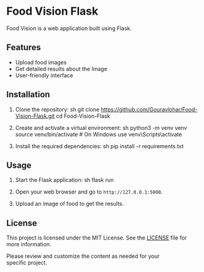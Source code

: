 # Food Vision Flask

Food Vision is a web application built using Flask.

## Features

- Upload food images
- Get detailed results about the Image
- User-friendly interface

## Installation

1. Clone the repository:
   sh
   git clone https://github.com/Gouravlohar/Food-Vision-Flask.git
   cd Food-Vision-Flask
   

2. Create and activate a virtual environment:
   sh
   python3 -m venv venv
   source venv/bin/activate  # On Windows use venv\Scripts\activate
   

3. Install the required dependencies:
   sh
   pip install -r requirements.txt
   

## Usage

1. Start the Flask application:
   sh
   flask run
   

2. Open your web browser and go to `http://127.0.0.1:5000`.

3. Upload an image of food to get the results.


## License

This project is licensed under the MIT License. See the [LICENSE](LICENSE) file for more information.


Please review and customize the content as needed for your specific project.
